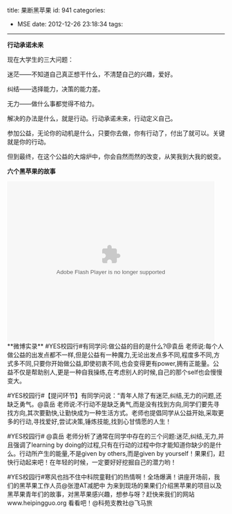 title: 果断黑苹果
id: 941
categories:
  - MSE
date: 2012-12-26 23:18:34
tags:
---

**行动承诺未来**

现在大学生的三大问题：

迷茫——不知道自己真正想干什么，不清楚自己的兴趣，爱好。

纠结——选择能力，决策的能力差。

无力——做什么事都觉得不给力。

解决的办法是什么，就是行动。行动承诺未来，行动定义自己。

参加公益，无论你的动机是什么，只要你去做，你有行动了，付出了就可以。关键就是你的行动。

但到最终，在这个公益的大熔炉中，你会自然而然的改变，从笑我到大我的蜕变。

**六个黑苹果的故事**
<div><object id="sinaplayer" width="480" height="370" classid="clsid:d27cdb6e-ae6d-11cf-96b8-444553540000" codebase="http://download.macromedia.com/pub/shockwave/cabs/flash/swflash.cab#version=6,0,40,0"><param name="allowScriptAccess" value="always" /><param name="src" value="http://you.video.sina.com.cn/api/sinawebApi/outplayrefer.php/vid=92984325_1739460287_Z0i0TyQ4DGDK+l1lHz2stqkP7KQNt6nkjmm9v1SkJwZeQ0/XM5GQYNQP5CrUBdkEqDhATZo2ffol1Rg/s.swf" /><param name="pluginspage" value="http://www.macromedia.com/go/getflashplayer" /><param name="allowfullscreen" value="true" /><param name="allowscriptaccess" value="always" /><embed id="sinaplayer" width="480" height="370" type="application/x-shockwave-flash" src="http://you.video.sina.com.cn/api/sinawebApi/outplayrefer.php/vid=92984325_1739460287_Z0i0TyQ4DGDK+l1lHz2stqkP7KQNt6nkjmm9v1SkJwZeQ0/XM5GQYNQP5CrUBdkEqDhATZo2ffol1Rg/s.swf" allowScriptAccess="always" pluginspage="http://www.macromedia.com/go/getflashplayer" allowfullscreen="true" allowscriptaccess="always" /></object></div>
**微博实录**
#YES校园行#有同学问:做公益的目的是什么?@袁岳 老师说:每个人做公益的出发点都不一样,但是公益有一种魔力,无论出发点多不同,程度多不同,方式多不同,只要你开始做公益,即使初衷不同,也会变得更有power,拥有正能量。公益不仅是帮助别人,更是一种自我操练,在考虑别人的时候,自己的那个self也会慢慢变大。

#YES校园行#【提问环节】有同学问说：“青年人除了有迷茫,纠结,无力的问题,还缺乏勇气。@袁岳 老师说:不行动不是缺乏勇气,而是没有找到方向,同学们要先寻找方向,其次要勤快,让勤快成为一种生活方式。老师也提倡同学从公益开始,采取更多的行动,寻找爱好,尝试决策,锤炼技能,找到心甘情愿的人生！

#YES校园行# @袁岳 老师分析了通常在同学中存在的三个问题:迷茫,纠结,无力,并且强调了learning by doing的过程,只有在行动的过程中你才能知道你缺少的是什么。行动所产生的能量,不是given by others,而是given by yourself！果果们，赶快行动起来吧！在年轻的时候，一定要好好挖掘自己的潜力哟！

#YES校园行#寒风也挡不住中科院童鞋们的热情啊！全场爆满！讲座开场前，我们的黑苹果工作人员@张澄AT减肥中 为来到现场的果果们介绍黑苹果的项目以及黑苹果青年们的故事，对黑苹果感兴趣，想参与呀？赶快来我们的网站www.heipingguo.org 看看吧！@科苑支教社@飞马旅
